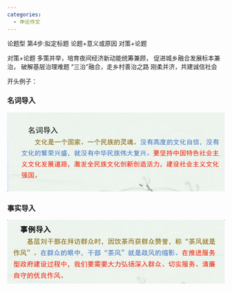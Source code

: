 ```yaml
---
categories:
  - 申论作文
---
```

论题型
第4步:拟定标题
论题+意义或原因
对策+论题

对策+论题
多策并举，培育夜间经济新动能统筹兼顾，
促进城乡融合发展标本兼治，
破解基层治理难题
“三治”融合，走乡村善治之路
刚柔并济，共建诚信社会


开头例子：
### 名词导入

![](../../images/Pasted%20image%2020230601150222.png)
### 事实导入
![](../../images/Pasted%20image%2020230601150233.png)